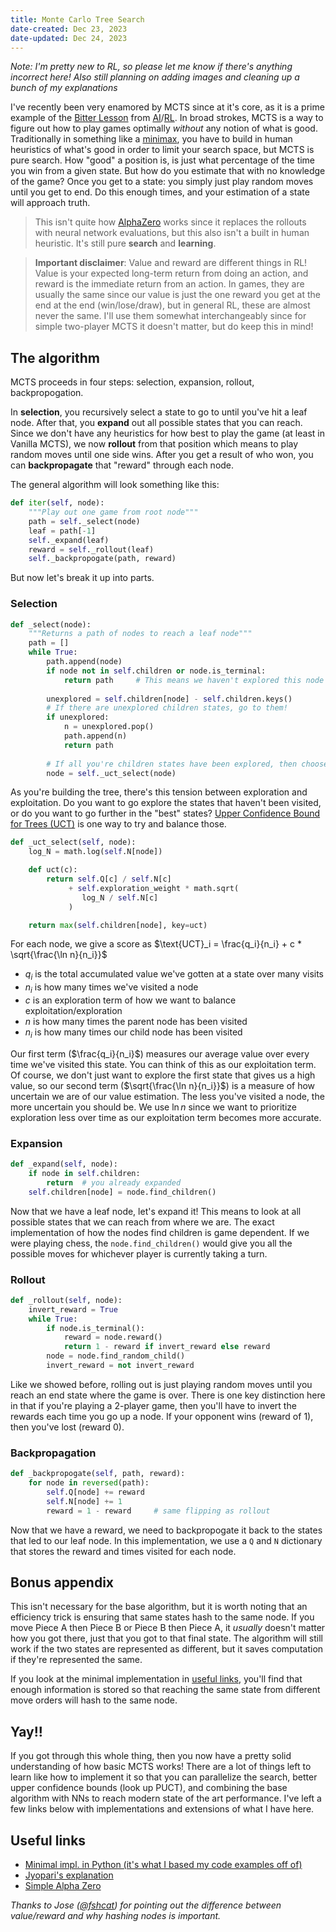 ```yaml
---
title: Monte Carlo Tree Search
date-created: Dec 23, 2023
date-updated: Dec 24, 2023
---
```


*Note: I'm pretty new to RL, so please let me know if there's anything incorrect here! Also still planning on adding images and cleaning up a bunch of my explanations*

I've recently been very enamored by MCTS since at it's core, as it is a prime example of the [Bitter Lesson](http://www.incompleteideas.net/IncIdeas/BitterLesson.html) from [AI](ai)/[RL](rl). In broad strokes, MCTS is a way to figure out how to play games optimally *without* any notion of what is good. Traditionally in something like a [minimax](https://en.wikipedia.org/wiki/Minimax), you have to build in human heuristics of what's good in order to limit your search space, but MCTS is pure search. How "good" a position is, is just what percentage of the time you win from a given state. But how do you estimate that with no knowledge of the game? Once you get to a state: you simply just play random moves until you get to end. Do this enough times, and your estimation of a state will approach truth.

> This isn't quite how [AlphaZero](https://en.wikipedia.org/wiki/AlphaZero) works since it replaces the rollouts with neural network evaluations, but this also isn't a built in human heuristic. It's still pure **search** and **learning**.

> **Important disclaimer**: Value and reward are different things in RL! Value is your expected long-term return from doing an action, and reward is the immediate return from an action. In games, they are usually the same since our value is just the one reward you get at the end at the end (win/lose/draw), but in general RL, these are almost never the same. I'll use them somewhat interchangeably since for simple two-player MCTS it doesn't matter, but do keep this in mind!

## The algorithm

MCTS proceeds in four steps: selection, expansion, rollout, backpropogation.

In **selection**, you recursively select a state to go to until you've hit a leaf node. After that, you **expand** out all possible states that you can reach. Since we don't have any heuristics for how best to play the game (at least in Vanilla MCTS), we now **rollout** from that position which means to play random moves until one side wins. After you get a result of who won, you can **backpropagate** that "reward" through each node.

The general algorithm will look something like this:

```py
def iter(self, node):
    """Play out one game from root node"""
    path = self._select(node)
    leaf = path[-1]
    self._expand(leaf)
    reward = self._rollout(leaf)
    self._backpropogate(path, reward)
```

But now let's break it up into parts.

### Selection

```py
def _select(node):
    """Returns a path of nodes to reach a leaf node"""
    path = []
    while True:
        path.append(node)
        if node not in self.children or node.is_terminal:
            return path     # This means we haven't explored this node or it's the end
        
        unexplored = self.children[node] - self.children.keys()
        # If there are unexplored children states, go to them!
        if unexplored:
            n = unexplored.pop()
            path.append(n)
            return path
        
        # If all you're children states have been explored, then choose one "optimally"
        node = self._uct_select(node)
```

As you're building the tree, there's this tension between exploration and exploitation. Do you want to go explore the states that haven't been visited, or do you want to go further in the "best" states? [Upper Confidence Bound for Trees (UCT)](https://www.chessprogramming.org/UCT) is one way to try and balance those.

```py
def _uct_select(self, node):
    log_N = math.log(self.N[node])

    def uct(c):
        return self.Q[c] / self.N[c] 
             + self.exploration_weight * math.sqrt(
                log_N / self.N[c]
             )

    return max(self.children[node], key=uct)
```

For each node, we give a score as $\text{UCT}_i = \frac{q_i}{n_i} + c * \sqrt{\frac{\ln n}{n_i}}$

- $q_i$ is the total accumulated value we've gotten at a state over many visits
- $n_i$ is how many times we've visited a node
- $c$ is an exploration term of how we want to balance exploitation/exploration
- $n$ is how many times the parent node has been visited
- $n_i$ is how many times our child node has been visited

Our first term ($\frac{q_i}{n_i}$) measures our average value over every time we've visited this state. You can think of this as our exploitation term. Of course, we don't just want to explore the first state that gives us a high value, so our second term ($\sqrt{\frac{\ln n}{n_i}}$) is a measure of how uncertain we are of our value estimation. The less you've visited a node, the more uncertain you should be. We use $\ln n$ since we want to prioritize exploration less over time as our exploitation term becomes more accurate.

### Expansion

```py
def _expand(self, node):
    if node in self.children:
        return  # you already expanded
    self.children[node] = node.find_children()
```

Now that we have a leaf node, let's expand it! This means to look at all possible states that we can reach from where we are. The exact implementation of how the nodes find children is game dependent. If we were playing chess, the `node.find_children()` would give you all the possible moves for whichever player is currently taking a turn.

### Rollout

```py
def _rollout(self, node):
    invert_reward = True
    while True:
        if node.is_terminal():
            reward = node.reward()
            return 1 - reward if invert_reward else reward
        node = node.find_random_child()
        invert_reward = not invert_reward
```

Like we showed before, rolling out is just playing random moves until you reach an end state where the game is over. There is one key distinction here in that if you're playing a 2-player game, then you'll have to invert the rewards each time you go up a node. If your opponent wins (reward of 1), then you've lost (reward 0).

### Backpropagation

```py
def _backpropogate(self, path, reward):
    for node in reversed(path):
        self.Q[node] += reward
        self.N[node] += 1
        reward = 1 - reward     # same flipping as rollout
```

Now that we have a reward, we need to backpropogate it back to the states that led to our leaf node. In this implementation, we use a `Q` and `N` dictionary that stores the reward and times visited for each node.

## Bonus appendix

This isn't necessary for the base algorithm, but it is worth noting that an efficiency trick is ensuring that same states hash to the same node. If you move Piece A then Piece B or Piece B then Piece A, it *usually* doesn't matter how you got there, just that you got to that final state. The algorithm will still work if the two states are represented as different, but it saves computation if they're represented the same. 

If you look at the minimal implementation in [useful links](#useful-links), you'll find that enough information is stored so that reaching the same state from different move orders will hash to the same node.

## Yay!!

If you got through this whole thing, then you now have a pretty solid understanding of how basic MCTS works! There are a lot of things left to learn like how to implement it so that you can parallelize the search, better upper confidence bounds (look up PUCT), and combining the base algorithm with NNs to reach modern state of the art performance. I've left a few links below with implementations and extensions of what I have here.

## Useful links

- [Minimal impl. in Python (it's what I based my code examples off of)](https://gist.github.com/qpwo/c538c6f73727e254fdc7fab81024f6e1)
- [Jyopari's explanation](https://jyopari.github.io/MCTS.html)
- [Simple Alpha Zero](https://web.stanford.edu/~surag/posts/alphazero.html)

*Thanks to Jose ([@fshcat](https://twitter.com/fshcat)) for pointing out the difference between value/reward and why hashing nodes is important.*